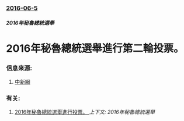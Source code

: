 ### [2016-06-5](/zh/news/2016/06/5/index.md)

##### 2016年秘魯總統選舉
# 2016年秘魯總統選舉進行第二輪投票。 




### 信息来源:

1. [中新網](http://www.chinanews.com/gj/2016/06-06/7894930.shtml)

### 有关:

1. [2016年秘魯總統選舉進行投票。 ](/zh/news/2016/04/10/2016年秘魯總統選舉進行投票.md) _上下文: 2016年秘魯總統選舉_
